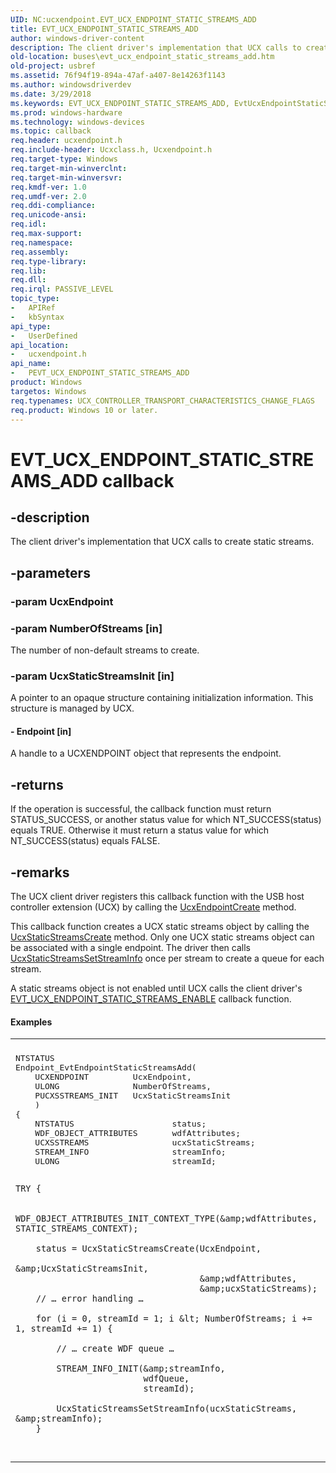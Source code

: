 ```yaml
---
UID: NC:ucxendpoint.EVT_UCX_ENDPOINT_STATIC_STREAMS_ADD
title: EVT_UCX_ENDPOINT_STATIC_STREAMS_ADD
author: windows-driver-content
description: The client driver's implementation that UCX calls to create static streams.
old-location: buses\evt_ucx_endpoint_static_streams_add.htm
old-project: usbref
ms.assetid: 76f94f19-894a-47af-a407-8e14263f1143
ms.author: windowsdriverdev
ms.date: 3/29/2018
ms.keywords: EVT_UCX_ENDPOINT_STATIC_STREAMS_ADD, EvtUcxEndpointStaticStreamsAdd, EvtUcxEndpointStaticStreamsAdd callback function [Buses], PEVT_UCX_ENDPOINT_STATIC_STREAMS_ADD, PEVT_UCX_ENDPOINT_STATIC_STREAMS_ADD callback function pointer [Buses], buses.evt_ucx_endpoint_static_streams_add, ucxendpoint/EvtUcxEndpointStaticStreamsAdd
ms.prod: windows-hardware
ms.technology: windows-devices
ms.topic: callback
req.header: ucxendpoint.h
req.include-header: Ucxclass.h, Ucxendpoint.h
req.target-type: Windows
req.target-min-winverclnt: 
req.target-min-winversvr: 
req.kmdf-ver: 1.0
req.umdf-ver: 2.0
req.ddi-compliance: 
req.unicode-ansi: 
req.idl: 
req.max-support: 
req.namespace: 
req.assembly: 
req.type-library: 
req.lib: 
req.dll: 
req.irql: PASSIVE_LEVEL
topic_type:
-	APIRef
-	kbSyntax
api_type:
-	UserDefined
api_location:
-	ucxendpoint.h
api_name:
-	PEVT_UCX_ENDPOINT_STATIC_STREAMS_ADD
product: Windows
targetos: Windows
req.typenames: UCX_CONTROLLER_TRANSPORT_CHARACTERISTICS_CHANGE_FLAGS
req.product: Windows 10 or later.
---
```


# EVT_UCX_ENDPOINT_STATIC_STREAMS_ADD callback


## -description


The client driver's implementation that UCX calls to create static streams.


## -parameters




### -param UcxEndpoint


### -param NumberOfStreams [in]

The number of non-default streams to create.


### -param UcxStaticStreamsInit [in]

A pointer to an opaque structure containing
        initialization information.  This structure is managed by UCX.


#### - Endpoint [in]

A handle to a UCXENDPOINT object that represents the endpoint.


## -returns



If the operation is successful, the callback function must return STATUS_SUCCESS, or another status value for which NT_SUCCESS(status) equals TRUE. Otherwise it must return a status value for which NT_SUCCESS(status) equals FALSE.




## -remarks



The UCX client driver registers this callback function with the USB host controller extension (UCX) by calling the <a href="https://msdn.microsoft.com/library/windows/hardware/mt188039">UcxEndpointCreate</a>
 method.

This callback function creates a UCX static streams object by calling the <a href="https://msdn.microsoft.com/library/windows/hardware/mt188050">UcxStaticStreamsCreate</a>
 method. Only one UCX static streams object can be associated with a single endpoint.  The driver then calls <a href="https://msdn.microsoft.com/library/windows/hardware/mt188051">UcxStaticStreamsSetStreamInfo</a>
 once per stream to create a queue for each stream.

A static streams object is not enabled
    until UCX calls the client driver's <a href="https://msdn.microsoft.com/library/windows/hardware/mt187832">EVT_UCX_ENDPOINT_STATIC_STREAMS_ENABLE</a> callback function.


#### Examples

<div class="code"><span codelanguage=""><table>
<tr>
<th></th>
</tr>
<tr>
<td>
<pre>NTSTATUS
Endpoint_EvtEndpointStaticStreamsAdd(
    UCXENDPOINT         UcxEndpoint,
    ULONG               NumberOfStreams,
    PUCXSSTREAMS_INIT   UcxStaticStreamsInit
    )
{
    NTSTATUS                    status;
    WDF_OBJECT_ATTRIBUTES       wdfAttributes;
    UCXSSTREAMS                 ucxStaticStreams;
    STREAM_INFO                 streamInfo;
    ULONG                       streamId;

    TRY {

        WDF_OBJECT_ATTRIBUTES_INIT_CONTEXT_TYPE(&amp;wdfAttributes, STATIC_STREAMS_CONTEXT);

        status = UcxStaticStreamsCreate(UcxEndpoint,
                                        &amp;UcxStaticStreamsInit,
                                        &amp;wdfAttributes,
                                        &amp;ucxStaticStreams);
        // … error handling …

        for (i = 0, streamId = 1; i &lt; NumberOfStreams; i += 1, streamId += 1) {

            // … create WDF queue …

            STREAM_INFO_INIT(&amp;streamInfo,
                             wdfQueue,
                             streamId);

            UcxStaticStreamsSetStreamInfo(ucxStaticStreams, &amp;streamInfo);
        }
</pre>
</td>
</tr>
</table></span></div>


